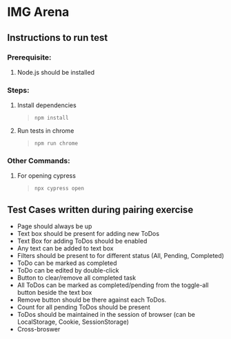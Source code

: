 # IMG Arena

## Instructions to run test

### Prerequisite:

1. Node.js should be installed

### Steps:

1. Install dependencies

   > `npm install`

2. Run tests in chrome

   > `npm run chrome`

### Other Commands:

1. For opening cypress

   > `npx cypress open`

## Test Cases written during pairing exercise

- Page should always be up
- Text box should be present for adding new ToDos
- Text Box for adding ToDos should be enabled
- Any text can be added to text box
- Filters should be present to for different status (All, Pending, Completed)
- ToDo can be marked as completed
- ToDo can be edited by double-click
- Button to clear/remove all completed task
- All ToDos can be marked as completed/pending from the toggle-all button beside the text box
- Remove button should be there against each ToDos.
- Count for all pending ToDos should be present
- ToDos should be maintained in the session of browser (can be LocalStorage, Cookie, SessionStorage)
- Cross-broswer
